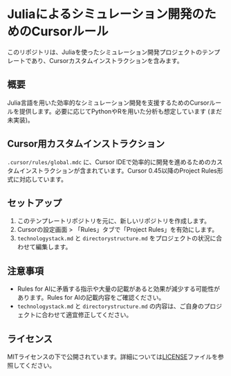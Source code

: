 # Juliaによるシミュレーション開発のためのCursorルール

このリポジトリは、Juliaを使ったシミュレーション開発プロジェクトのテンプレートであり、Cursorカスタムインストラクションを含みます。

## 概要

Julia言語を用いた効率的なシミュレーション開発を支援するためのCursorルールを提供します。必要に応じてPythonやRを用いた分析も想定しています (まだ未実装)。

## Cursor用カスタムインストラクション

`.cursor/rules/global.mdc` に、Cursor IDEで効率的に開発を進めるためのカスタムインストラクションが含まれています。Cursor 0.45以降のProject Rules形式に対応しています。

## セットアップ

1. このテンプレートリポジトリを元に、新しいリポジトリを作成します。
2. Cursorの設定画面 > 「Rules」タブで「Project Rules」を有効にします。
3. `technologystack.md` と `directorystructure.md` をプロジェクトの状況に合わせて編集します。

## 注意事項

- Rules for AIに矛盾する指示や大量の記載があると効果が減少する可能性があります。Rules for AIの記載内容をご確認ください。
- `technologystack.md` と `directorystructure.md` の内容は、ご自身のプロジェクトに合わせて適宜修正してください。

## ライセンス

MITライセンスの下で公開されています。詳細については[LICENSE](LICENSE)ファイルを参照してください。
